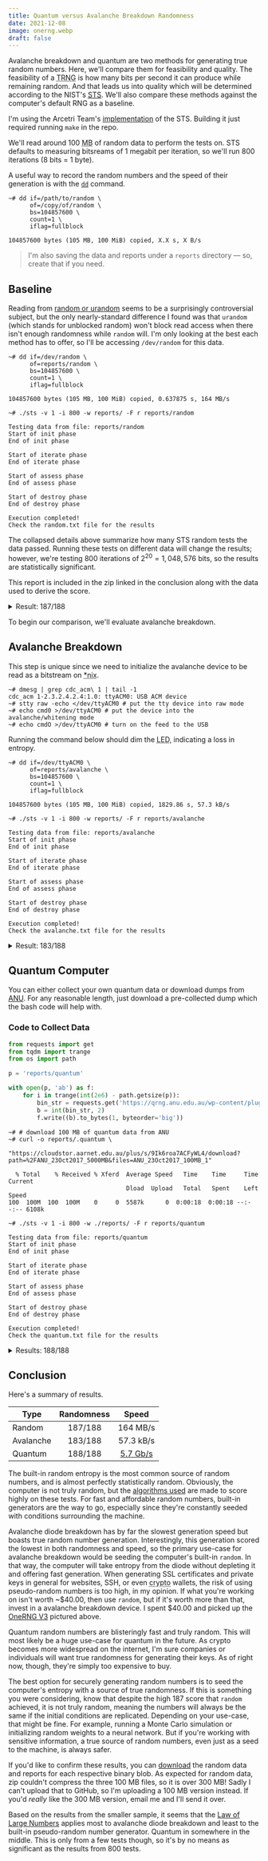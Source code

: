 ```yaml
---
title: Quantum versus Avalanche Breakdown Randomness
date: 2021-12-08
image: onerng.webp
draft: false
---
```


Avalanche breakdown and quantum are two methods for generating true random numbers. Here, we'll compare them for feasibility and quality. The feasibility of a <abbr title="True Random Number Generator">TRNG</abbr> is how many bits per second it can produce while remaining random. And that leads us into quality which will be determined according to the NIST's [<abbr title="Statistical Test Suite">STS</abbr>](https://www.nist.gov/publications/statistical-test-suite-random-and-pseudorandom-number-generators-cryptographic). We'll also compare these methods against the computer's default RNG as a baseline.

I'm using the Arcetri Team's [implementation](https://github.com/arcetri/sts) of the STS. Building it just required running `make` in the repo.

We'll read around 100 <abbr title="Megabyte">MB</abbr> of random data to perform the tests on. STS defaults to measuring bitsreams of 1 megabit per iteration, so we'll run 800 iterations (8 bits = 1 byte).

A useful way to record the random numbers and the speed of their generation is with the [`dd`](<https://wikipedia.org/wiki/Dd_(Unix)>) command.

```shell
~# dd if=/path/to/random \
      of=/copy/of/random \
      bs=104857600 \
      count=1 \
      iflag=fullblock

104857600 bytes (105 MB, 100 MiB) copied, X.X s, X B/s
```

> I'm also saving the data and reports under a `reports` directory — so, create that if you need.

## Baseline

Reading from [random or urandom](https://linuxhint.com/dev_random_vs_dev_urandom/) seems to be a surprisingly controversial subject, but the only nearly-standard difference I found was that `urandom` (which stands for unblocked random) won't block read access when there isn't enough randomness while `random` will. I'm only looking at the best each method has to offer, so I'll be accessing `/dev/random` for this data.

```shell
~# dd if=/dev/random \
      of=reports/random \
      bs=104857600 \
      count=1 \
      iflag=fullblock

104857600 bytes (105 MB, 100 MiB) copied, 0.637875 s, 164 MB/s

~# ./sts -v 1 -i 800 -w reports/ -F r reports/random

Testing data from file: reports/random
Start of init phase
End of init phase

Start of iterate phase
End of iterate phase

Start of assess phase
End of assess phase

Start of destroy phase
End of destroy phase

Execution completed!
Check the random.txt file for the results
```

The collapsed details above summarize how many STS random tests the data passed. Running these tests on different data will change the results; however, we're testing 800 iterations of $2^{20}=1,048,576$ bits, so the results are statistically significant.

This report is included in the zip linked in the conclusion along with the data used to derive the score.

<details>

<summary>Result: 187/188</summary>

A total of 188 tests (some of the 15 tests actually consist of multiple sub-tests) were conducted to evaluate the randomness of 800 bitstreams of 1048576 bits from:

    reports/random

---

The numerous empirical results of these tests were then interpreted with an examination of the proportion of sequences that pass a statistical test (proportion analysis) and the distribution of p-values to check for uniformity (uniformity analysis). The results were the following:

    187/188 tests passed successfully both the analyses.
    1/188 tests did not pass successfully both the analyses.

---

Here are the results of the single tests:

- The "Frequency" test passed both the analyses.

- The "Block Frequency" test passed both the analyses.

- The "Cumulative Sums" (forward) test passed both the analyses.
  The "Cumulative Sums" (backward) test passed both the analyses.

- The "Runs" test passed both the analyses.

- The "Longest Run of Ones" test passed both the analyses.

- The "Binary Matrix Rank" test passed both the analyses.

- The "Discrete Fourier Transform" test passed both the analyses.

- 147/148 of the "Non-overlapping Template Matching" tests passed both the analyses.
  1/148 of the "Non-overlapping Template Matching" tests FAILED the proportion analysis.

- The "Overlapping Template Matching" test passed both the analyses.

- The "Maurer's Universal Statistical" test passed both the analyses.

- The "Approximate Entropy" test passed both the analyses.

- 8/8 of the "Random Excursions" tests passed both the analyses.

- 18/18 of the "Random Excursions Variant" tests passed both the analyses.

- The "Serial" (first) test passed both the analyses.
  The "Serial" (second) test passed both the analyses.

- The "Linear Complexity" test passed both the analyses.

---

</details>

To begin our comparison, we'll evaluate avalanche breakdown.

## Avalanche Breakdown

This step is unique since we need to initialize the avalanche device to be read as a bitstream on <abbr title="Unix / Linux">\*nix</abbr>.

```shell
~# dmesg | grep cdc_acm\ 1 | tail -1
cdc_acm 1-2.3.2.4.2.4:1.0: ttyACM0: USB ACM device
~# stty raw -echo </dev/ttyACM0 # put the tty device into raw mode
~# echo cmd0 >/dev/ttyACM0 # put the device into the avalanche/whitening mode
~# echo cmdO >/dev/ttyACM0 # turn on the feed to the USB
```

Running the command below should dim the <abbr title="Light-Emitting Diode">LED</abbr>, indicating a loss in entropy.

```shell
~# dd if=/dev/ttyACM0 \
      of=reports/avalanche \
      bs=104857600 \
      count=1 \
      iflag=fullblock

104857600 bytes (105 MB, 100 MiB) copied, 1829.86 s, 57.3 kB/s

~# ./sts -v 1 -i 800 -w reports/ -F r reports/avalanche

Testing data from file: reports/avalanche
Start of init phase
End of init phase

Start of iterate phase
End of iterate phase

Start of assess phase
End of assess phase

Start of destroy phase
End of destroy phase

Execution completed!
Check the avalanche.txt file for the results
```

<details>

<summary>Result: 183/188</summary>

A total of 188 tests (some of the 15 tests actually consist of multiple sub-tests) were conducted to evaluate the randomness of 800 bitstreams of 1048576 bits from:

    reports/avalanche

---

The numerous empirical results of these tests were then interpreted with an examination of the proportion of sequences that pass a statistical test (proportion analysis) and the distribution of p-values to check for uniformity (uniformity analysis). The results were the following:

    183/188 tests passed successfully both the analyses.
    5/188 tests did not pass successfully both the analyses.

---

Here are the results of the single tests:

- The "Frequency" test passed both the analyses.

- The "Block Frequency" test passed both the analyses.

- The "Cumulative Sums" (forward) test passed both the analyses.
  The "Cumulative Sums" (backward) test passed both the analyses.

- The "Runs" test passed both the analyses.

- The "Longest Run of Ones" test FAILED both the analyses.

- The "Binary Matrix Rank" test passed both the analyses.

- The "Discrete Fourier Transform" test passed both the analyses.

- 146/148 of the "Non-overlapping Template Matching" tests passed both the analyses.
  2/148 of the "Non-overlapping Template Matching" tests FAILED both the analyses.

- The "Overlapping Template Matching" test passed both the analyses.

- The "Maurer's Universal Statistical" test passed both the analyses.

- The "Approximate Entropy" test passed both the analyses.

- 8/8 of the "Random Excursions" tests passed both the analyses.

- 18/18 of the "Random Excursions Variant" tests passed both the analyses.

- The "Serial" (first) test FAILED both the analyses.
  The "Serial" (second) test FAILED both the analyses.

- The "Linear Complexity" test passed both the analyses.

---

</details>

## Quantum Computer

You can either collect your own quantum data or download dumps from [ANU](https://cloudstor.aarnet.edu.au/plus/s/9Ik6roa7ACFyWL4). For any reasonable length, just download a pre-collected dump which the bash code will help with.

### Code to Collect Data

```python
from requests import get
from tqdm import trange
from os import path

p = 'reports/quantum'

with open(p, 'ab') as f:
    for i in trange(int(2e6) - path.getsize(p)):
        bin_str = requests.get('https://qrng.anu.edu.au/wp-content/plugins/colours-plugin/get_one_binary.php').text
        b = int(bin_str, 2)
        f.write((b).to_bytes(1, byteorder='big'))
```

```shell
~# # download 100 MB of quantum data from ANU
~# curl -o reports/.quantum \
        "https://cloudstor.aarnet.edu.au/plus/s/9Ik6roa7ACFyWL4/download?path=%2FANU_23Oct2017_5000MB&files=ANU_23Oct2017_100MB_1"

  % Total    % Received % Xferd  Average Speed   Time    Time     Time  Current
                                 Dload  Upload   Total   Spent    Left  Speed
100  100M  100  100M    0     0  5587k      0  0:00:18  0:00:18 --:--:-- 6108k

~# ./sts -v 1 -i 800 -w ./reports/ -F r reports/quantum

Testing data from file: reports/quantum
Start of init phase
End of init phase

Start of iterate phase
End of iterate phase

Start of assess phase
End of assess phase

Start of destroy phase
End of destroy phase

Execution completed!
Check the quantum.txt file for the results
```

<details>

<summary>Results: 188/188</summary>

A total of 188 tests (some of the 15 tests actually consist of multiple sub-tests) were conducted to evaluate the randomness of 800 bitstreams of 1048576 bits from:

    reports/quantum

---

The numerous empirical results of these tests were then interpreted with an examination of the proportion of sequences that pass a statistical test (proportion analysis) and the distribution of p-values to check for uniformity (uniformity analysis). The results were the following:

    188/188 tests passed successfully both the analyses.
    0/188 tests did not pass successfully both the analyses.

---

Here are the results of the single tests:

- The "Frequency" test passed both the analyses.

- The "Block Frequency" test passed both the analyses.

- The "Cumulative Sums" (forward) test passed both the analyses.
  The "Cumulative Sums" (backward) test passed both the analyses.

- The "Runs" test passed both the analyses.

- The "Longest Run of Ones" test passed both the analyses.

- The "Binary Matrix Rank" test passed both the analyses.

- The "Discrete Fourier Transform" test passed both the analyses.

- 148/148 of the "Non-overlapping Template Matching" tests passed both the analyses.

- The "Overlapping Template Matching" test passed both the analyses.

- The "Maurer's Universal Statistical" test passed both the analyses.

- The "Approximate Entropy" test passed both the analyses.

- 8/8 of the "Random Excursions" tests passed both the analyses.

- 18/18 of the "Random Excursions Variant" tests passed both the analyses.

- The "Serial" (first) test passed both the analyses.
  The "Serial" (second) test passed both the analyses.

- The "Linear Complexity" test passed both the analyses.

---

</details>

## Conclusion

Here's a summary of results.

| Type      | Randomness |                      Speed                       |
| --------- | :--------: | :----------------------------------------------: |
| Random    |  187/188   |                     164 MB/s                     |
| Avalanche |  183/188   |                    57.3 kB/s                     |
| Quantum   |  188/188   | [5.7 Gb/s](https://qrng.anu.edu.au/contact/faq/) |

The built-in random entropy is the most common source of random numbers, and is almost perfectly statistically random. Obviously, the computer is not truly random, but the [algorithms used](https://unix.stackexchange.com/a/324210) are made to score highly on these tests. For fast and affordable random numbers, built-in generators are the way to go, especially since they're constantly seeded with conditions surrounding the machine.

Avalanche diode breakdown has by far the slowest generation speed but boasts true random number generation. Interestingly, this generation scored the lowest in both randomness and speed, so the primary use-case for avalanche breakdown would be seeding the computer's built-in `random`. In that way, the computer will take entropy from the diode without depleting it and offering fast generation. When generating SSL certificates and private keys in general for websites, SSH, or even <abbr title="cryptocurrency">crypto</abbr> wallets, the risk of using pseudo-random numbers is too high, in my opinion. If what you're working on isn't worth ~$40.00, then use `random`, but if it's worth more than that, invest in a avalanche breakdown device. I spent $40.00 and picked up the [OneRNG V3](https://onerng.info/) pictured above.

Quantum random numbers are blisteringly fast and truly random. This will most likely be a huge use-case for quantum in the future. As crypto becomes more widespread on the internet, I'm sure companies or individuals will want true randomness for generating their keys. As of right now, though, they're simply too expensive to buy.

The best option for securely generating random numbers is to seed the computer's entropy with a source of true randomness. If this is something you were considering, know that despite the high 187 score that `random` achieved, it is not truly random, meaning the numbers will always be the same if the initial conditions are replicated. Depending on your use-case, that might be fine. For example, running a Monte Carlo simulation or initializing random weights to a neural network. But if you're working with sensitive information, a true source of random numbers, even just as a seed to the machine, is always safer.

If you'd like to confirm these results, you can [download](https://www.kaggle.com/datasets/splcher/varying-random-numbers) the random data and reports for each respective binary blob. As expected for random data, zip couldn't compress the three 100 MB files, so it is over 300 MB! Sadly I can't upload that to GitHub, so I'm uploading a 100 MB version instead. If you'd _really_ like the 300 MB version, email me and I'll send it over.

Based on the results from the smaller sample, it seems that the [Law of Large Numbers](https://wikipedia.org/wiki/Law_of_large_numbers) applies most to avalanche diode breakdown and least to the built-in pseudo-random number generator. Quantum in somewhere in the middle. This is only from a few tests though, so it's by no means as significant as the results from 800 tests.
